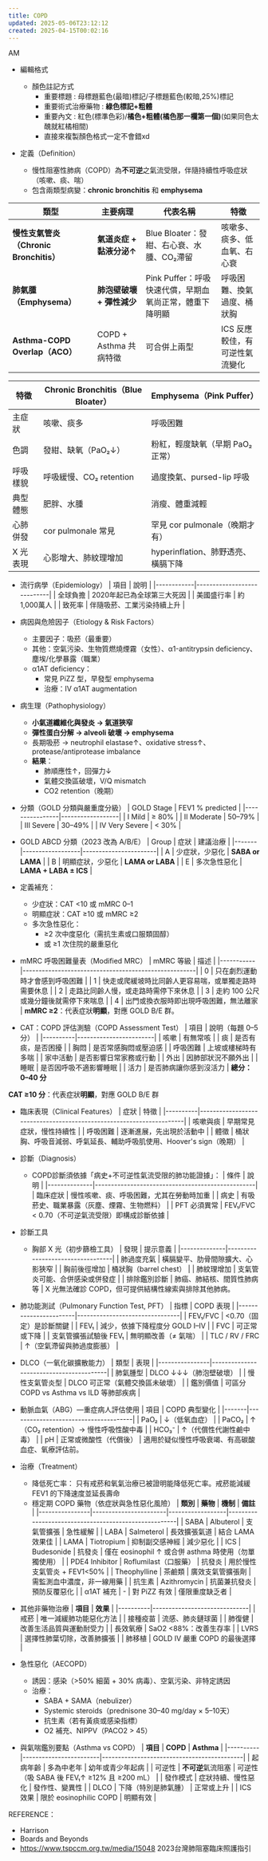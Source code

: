 ```yaml
---
title: COPD
updated: 2025-05-06T23:12:12
created: 2025-04-15T00:02:16
---
```


AM

- 編輯格式
  - 顏色註記方式
    - 重要標題 : 母標題藍色(最暗)標記/子標題藍色(較暗,25%)標記
    - 重要術式治療藥物 : **綠色標記+粗體**
    - 重要內文 : 紅色(標準色彩)/**橘色+粗體(橘色那一欄第一個)**(如果同色太醜就紅橘相間)
    - 直接來複製顏色格式一定不會錯xd

- 定義（Definition）
  - 慢性阻塞性肺病（COPD）為**不可逆**之氣流受限，伴隨持續性呼吸症狀（咳嗽、痰、喘）
  - 包含兩類型病變：**chronic bronchitis** 和 **emphysema**

| 類型                                   | 主要病理                  | 代表名稱                                                | 特徵                           |
|----------------------------------------|---------------------------|---------------------------------------------------------|--------------------------------|
| **慢性支氣管炎（Chronic Bronchitis）** | **氣道炎症 + 黏液分泌↑**  | Blue Bloater：發紺、右心衰、水腫、CO₂滯留               | 咳嗽多、痰多、低血氧、右心衰   |
| **肺氣腫（Emphysema）**                | **肺泡壁破壞 + 彈性減少** | Pink Puffer：呼吸快速代償，早期血氧尚正常，體重下降明顯 | 呼吸困難、換氣過度、桶狀胸     |
| **Asthma-COPD Overlap（ACO）**         | COPD + Asthma 共病特徵    | 可合併上兩型                                            | ICS 反應較佳，有可逆性氣流變化 |

| 特徵     | Chronic Bronchitis（Blue Bloater） | Emphysema（Pink Puffer）           |
|----------|------------------------------------|------------------------------------|
| 主症狀   | 咳嗽、痰多                         | 呼吸困難                           |
| 色調     | 發紺、缺氧（PaO₂↓）                | 粉紅，輕度缺氧（早期 PaO₂ 正常）   |
| 呼吸樣貌 | 呼吸緩慢、CO₂ retention            | 過度換氣、pursed-lip 呼吸          |
| 典型體態 | 肥胖、水腫                         | 消瘦、體重減輕                     |
| 心肺併發 | cor pulmonale 常見                 | 罕見 cor pulmonale（晚期才有）     |
| X 光表現 | 心影增大、肺紋理增加               | hyperinflation、肺野透亮、橫膈下降 |

- 流行病學（Epidemiology）
| 項目       | 說明                       |
|------------|----------------------------|
| 全球負擔   | 2020年起已為全球第三大死因 |
| 美國盛行率 | 約1,000萬人                |
| 致死率     | 伴隨吸菸、工業污染持續上升 |

- 病因與危險因子（Etiology & Risk Factors）
  - 主要因子：吸菸（最重要）
  - 其他：空氣污染、生物質燃燒煙霧（女性）、α1-antitrypsin deficiency、塵埃/化學暴露（職業）
  - α1AT deficiency：
    - 常見 PiZZ 型，早發型 emphysema
    - 治療：IV α1AT augmentation

- 病生理（Pathophysiology）
  - **小氣道纖維化與發炎 → 氣道狹窄**
  - **彈性蛋白分解 → alveoli 破壞 → emphysema**
  - 長期吸菸 → neutrophil elastase↑、oxidative stress↑、protease/antiprotease imbalance
  - **結果**：
    - 肺順應性↑，回彈力↓
    - 氣體交換區破壞，V/Q mismatch
    - CO2 retention（晚期）

- 分類（GOLD 分類與嚴重度分級）
| GOLD Stage     | FEV1 % predicted |
|----------------|------------------|
| I Mild         | ≥ 80%            |
| II Moderate    | 50–79%           |
| III Severe     | 30–49%           |
| IV Very Severe | \< 30%           |
- GOLD ABCD 分類（2023 改為 A/B/E）
| Group | 症狀             | 建議治療              |
|-------|------------------|-----------------------|
| A     | 少症狀，少惡化   | **SABA or LAMA**      |
| B     | 明顯症狀，少惡化 | **LAMA or LABA**      |
| E     | 多次急性惡化     | **LAMA + LABA ± ICS** |
- 定義補充：
  - 少症狀：CAT \<10 或 mMRC 0–1
  - 明顯症狀：CAT ≥10 或 mMRC ≥2
  - 多次急性惡化：
    - ≥2 次中度惡化（需抗生素或口服類固醇）
    - 或 ≥1 次住院的嚴重惡化

- mMRC 呼吸困難量表（Modified MRC）
| mMRC 等級 | 描述                                                 |
|-----------|------------------------------------------------------|
| 0         | 只在劇烈運動時才會感到呼吸困難                       |
| 1         | 快走或爬緩坡時比同齡人更容易喘，或單獨走路時需要休息 |
| 2         | 走路比同齡人慢，或走路時需停下來休息                 |
| 3         | 走約 100 公尺或幾分鐘後就需停下來喘息                |
| 4         | 出門或換衣服時即出現呼吸困難，無法離家               |
**mMRC ≥2**：代表症狀**明顯**，對應 GOLD B/E 群。

- CAT：COPD 評估測驗（COPD Assessment Test）
| 項目     | 說明（每題 0–5 分）    |
|----------|------------------------|
| 咳嗽     | 有無常咳               |
| 痰       | 是否有痰，是否困擾     |
| 胸悶     | 是否常感胸悶或壓迫感   |
| 呼吸困難 | 上坡或樓梯時有多喘     |
| 家中活動 | 是否影響日常家務或行動 |
| 外出     | 因肺部狀況不願外出     |
| 睡眠     | 是否因呼吸不適影響睡眠 |
| 活力     | 是否肺病讓你感到沒活力 |
**總分：0–40 分**

**CAT ≥10 分**：代表症狀**明顯**，對應 GOLD B/E 群

- 臨床表現（Clinical Features）
| 症狀     | 特徵                                                                |
|----------|---------------------------------------------------------------------|
| 咳嗽與痰 | 早期常見症狀，慢性持續性                                            |
| 呼吸困難 | 逐漸進展，先出現於活動中                                            |
| 體徵     | 桶狀胸、呼吸音減弱、呼氣延長、輔助呼吸肌使用、Hoover's sign（晚期） |

- 診斷（Diagnosis）
  - COPD診斷須依據「病史+不可逆性氣流受限的肺功能證據」：
| 條件         | 說明                                             |
|--------------|--------------------------------------------------|
| 臨床症狀     | 慢性咳嗽、痰、呼吸困難，尤其在勞動時加重         |
| 病史         | 有吸菸史、職業暴露（灰塵、煙霧、生物燃料）       |
| PFT 必須異常 | FEV₁/FVC \< 0.70（不可逆氣流受限）即構成診斷依據 |

- 診斷工具
  - 胸部 X 光（初步篩檢工具）
| 發現         | 提示意義                         |
|--------------|----------------------------------|
| 肺過度充氣   | 橫膈變平、肋骨間隙擴大、心影狹窄 |
| 胸前後徑增加 | 桶狀胸（barrel chest）           |
| 肺紋理增加   | 支氣管炎可能、合併感染或併發症   |
| 排除鑑別診斷 | 肺癌、肺結核、間質性肺病等       |
X 光無法確診 COPD，但可提供結構性線索與排除其他肺病。

- 肺功能測試（Pulmonary Function Test, PFT）
| 指標                  | COPD 表現                      |
|-----------------------|--------------------------------|
| FEV₁/FVC              | \<0.70（固定）是診斷關鍵     |
| FEV₁                  | 減少，依據下降程度分 GOLD I–IV |
| FVC                   | 可正常或下降                   |
| 支氣管擴張試驗後 FEV₁ | 無明顯改善（≠ 氣喘）           |
| TLC / RV / FRC        | ↑（空氣滯留與肺過度膨脹）      |

- DLCO（一氧化碳擴散能力）
| 類型           | 表現                                    |
|----------------|-----------------------------------------|
| 肺氣腫型       | DLCO ↓↓↓（肺泡壁破壞）                  |
| 慢性支氣管炎型 | DLCO 可正常（氣體交換區未破壞）         |
| 鑑別價值       | 可區分 COPD vs Asthma vs ILD 等肺部疾病 |

- 動脈血氣（ABG）—重症病人評估使用
| 項目  | COPD 典型變化                        |
|-------|--------------------------------------|
| PaO₂  | ↓（低氧血症）                        |
| PaCO₂ | ↑（CO₂ retention）→ 慢性呼吸性酸中毒 |
| HCO₃⁻ | ↑（代償性代謝性鹼中毒）              |
| pH    | 正常或微酸性（代償後）               |
適用於疑似慢性呼吸衰竭、有高碳酸血症、氧療評估前。

- 治療（Treatment）
  - 降低死亡率： 只有戒菸和氧氣治療已被證明能降低死亡率。戒菸能減緩 FEV1 的下降速度並延長壽命
  - 穩定期 COPD 藥物（依症狀與急性惡化風險）
| **類別**       | **藥物**              | **機制**         | **備註**                                             |
|----------------|-----------------------|------------------|------------------------------------------------------|
| SABA           | Albuterol             | 支氣管擴張       | 急性緩解                                             |
| LABA           | Salmeterol            | 長效擴張氣道     | 結合 LAMA 效果佳                                     |
| LAMA           | Tiotropium            | 抑制副交感神經   | 減少惡化                                             |
| ICS            | Budesonide            | 抗發炎           | 僅在 eosinophil ↑ 或合併 asthma 時使用（勿單獨使用） |
| PDE4 Inhibitor | Roflumilast（口服藥） | 抗發炎           | 用於慢性支氣管炎 + FEV1\<50%                         |
| Theophylline   | 茶鹼類                | 廣效支氣管擴張劑 | 需監測血中濃度，非一線用藥                           |
| 抗生素         | Azithromycin          | 抗菌兼抗發炎     | 預防反覆惡化                                         |
| α1AT 補充      | \-                    | 對 PiZZ 有效     | 僅限重度缺乏者                                       |
- 其他非藥物治療
| **項目** | **效果**                     |
|----------|------------------------------|
| 戒菸     | 唯一減緩肺功能惡化方法       |
| 接種疫苗 | 流感、肺炎鏈球菌             |
| 肺復健   | 改善生活品質與運動耐受力     |
| 長效氧療 | SaO2 \<88%：改善生存率       |
| LVRS     | 選擇性肺葉切除，改善肺擴張   |
| 肺移植   | GOLD IV 嚴重 COPD 的最後選擇 |

- 急性惡化（AECOPD）
  - 誘因：感染（\>50% 細菌 + 30% 病毒）、空氣污染、非特定誘因
  - 治療：
    - SABA + SAMA（nebulizer）
    - Systemic steroids（prednisone 30–40 mg/day × 5–10天）
    - 抗生素（若有黃痰或感染指標）
    - O2 補充、NIPPV（PACO2 \> 45）

- 與氣喘鑑別要點（Asthma vs COPD）
| **項目** | **COPD**               | **Asthma**                                 |
|----------|------------------------|--------------------------------------------|
| 起病年齡 | 多為中老年             | 幼年或青少年起病                           |
| 可逆性   | **不可逆**氣流阻塞     | 可逆性（吸 SABA 後 FEV₁↑ ≥12% 且 ≥200 mL） |
| 發作模式 | 症狀持續、慢性惡化     | 發作性、變異性                             |
| DLCO     | 下降（特別是肺氣腫）   | 正常或上升                                 |
| ICS 效果 | 限於 eosinophilic COPD | 明顯有效                                   |

REFERENCE：
- Harrison
- Boards and Beyonds
- <https://www.tspccm.org.tw/media/15048> 2023台灣肺阻塞臨床照護指引
